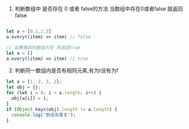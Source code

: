 1. 判断数组中 是否存在 0 或者 false的方法 当数组中存在0或者false 就返回false
```js

let a = [0,1,2,3]
a.every((item) => item) // false

// 如果接收的数组为空 则返回true
let a = []
a.every((item) => item) // true
```

2.  判断同一数组内是否有相同元素,有为t没有为f
```js
let a = [1, 2, 3, 2];
let obj = {};
for (let i = 0; i < a.length; i++) {
  obj[a[i]] = i;
}
if (Object.keys(obj).length != a.length) {
  console.log("数组有重复");
}
```